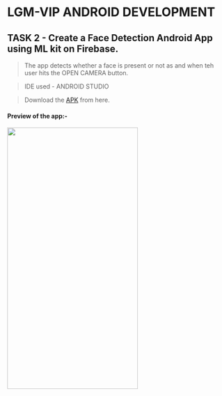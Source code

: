 # LGM-VIP ANDROID DEVELOPMENT

## TASK 2 - Create a Face Detection Android App using ML kit on Firebase.

> The app detects whether a face is present or not as and when teh user hits the OPEN CAMERA button.

> IDE used - ANDROID STUDIO

> Download the [APK](https://github.com/RAMANA-JSRA/LGM-VIP-Android-Development/releases/download/TASK2/app-debug.apk) from here.

#### Preview of the app:-
<img src="https://user-images.githubusercontent.com/66427936/137600872-c5ea632a-e347-4868-9ec7-a39705703bee.png" height="600" width="300">
